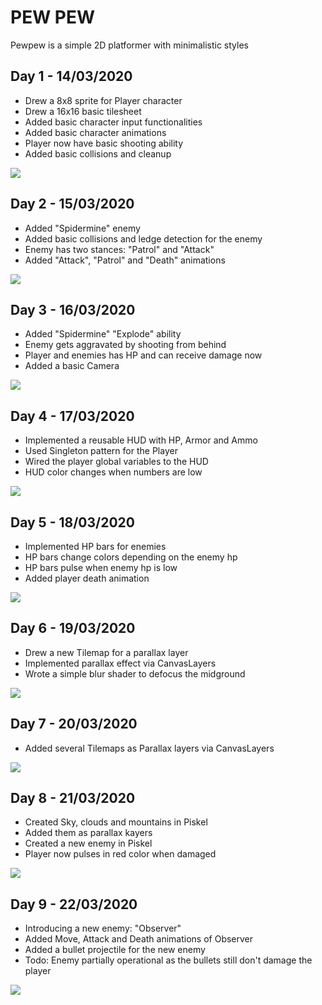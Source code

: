 # PEW PEW

Pewpew is a simple 2D platformer with minimalistic styles

## Day 1 - 14/03/2020
* Drew a 8x8 sprite for Player character
* Drew a 16x16 basic tilesheet
* Added basic character input functionalities
* Added basic character animations
* Player now have basic shooting ability
* Added basic collisions and cleanup

![](https://raw.githubusercontent.com/heartyhardy/pewpew-the-game/master/previews/pewpew-d-1.gif)


## Day 2 - 15/03/2020
* Added "Spidermine" enemy
* Added basic collisions and ledge detection for the enemy
* Enemy has two stances: "Patrol" and "Attack"
* Added "Attack", "Patrol" and "Death" animations

![](https://raw.githubusercontent.com/heartyhardy/pewpew-the-game/master/previews/pewpew-d-2.gif)


## Day 3 - 16/03/2020
* Added "Spidermine" "Explode" ability
* Enemy gets aggravated by shooting from behind
* Player and enemies has HP and can receive damage now
* Added a basic Camera

![](https://raw.githubusercontent.com/heartyhardy/pewpew-the-game/master/previews/pewpew-d-3.gif)


## Day 4 - 17/03/2020
* Implemented a reusable HUD with HP, Armor and Ammo
* Used Singleton pattern for the Player
* Wired the player global variables to the HUD
* HUD color changes when numbers are low


![](https://raw.githubusercontent.com/heartyhardy/pewpew-the-game/master/previews/pewpew-d-4.gif)

## Day 5 - 18/03/2020
* Implemented HP bars for enemies
* HP bars change colors depending on the enemy hp
* HP bars pulse when enemy hp is low
* Added player death animation


![](https://raw.githubusercontent.com/heartyhardy/pewpew-the-game/master/previews/pewpew-d-5.gif)



## Day 6 - 19/03/2020
* Drew a new Tilemap for a parallax layer
* Implemented parallax effect via CanvasLayers
* Wrote a simple blur shader to defocus the midground


![](https://raw.githubusercontent.com/heartyhardy/pewpew-the-game/master/previews/pewpew-d-6.gif)


## Day 7 - 20/03/2020
* Added several Tilemaps as Parallax layers via CanvasLayers


![](https://raw.githubusercontent.com/heartyhardy/pewpew-the-game/master/previews/pewpew-d-7.gif)


## Day 8 - 21/03/2020
* Created Sky, clouds and mountains in Piskel
* Added them as parallax kayers
* Created a new enemy in Piskel
* Player now pulses in red color when damaged


![](https://raw.githubusercontent.com/heartyhardy/pewpew-the-game/master/previews/pewpew-d-8.gif)


## Day 9 - 22/03/2020
* Introducing a new enemy: "Observer"
* Added Move, Attack and Death animations of Observer
* Added a bullet projectile for the new enemy
* Todo: Enemy partially operational as the bullets still don't damage the player


![](https://raw.githubusercontent.com/heartyhardy/pewpew-the-game/master/previews/pewpew-d-9.gif)
